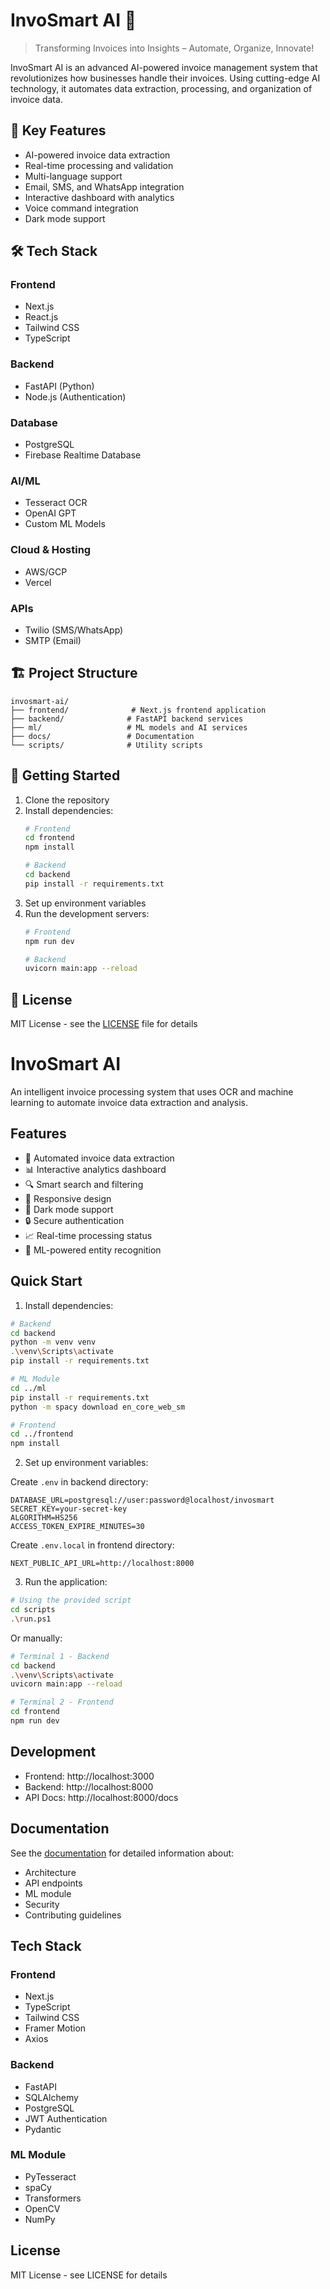 # InvoSmart AI 🤖

> Transforming Invoices into Insights – Automate, Organize, Innovate!

InvoSmart AI is an advanced AI-powered invoice management system that revolutionizes how businesses handle their invoices. Using cutting-edge AI technology, it automates data extraction, processing, and organization of invoice data.

## 🚀 Key Features

- AI-powered invoice data extraction
- Real-time processing and validation
- Multi-language support
- Email, SMS, and WhatsApp integration
- Interactive dashboard with analytics
- Voice command integration
- Dark mode support

## 🛠️ Tech Stack

### Frontend
- Next.js
- React.js
- Tailwind CSS
- TypeScript

### Backend
- FastAPI (Python)
- Node.js (Authentication)

### Database
- PostgreSQL
- Firebase Realtime Database

### AI/ML
- Tesseract OCR
- OpenAI GPT
- Custom ML Models

### Cloud & Hosting
- AWS/GCP
- Vercel

### APIs
- Twilio (SMS/WhatsApp)
- SMTP (Email)

## 🏗️ Project Structure

```
invosmart-ai/
├── frontend/              # Next.js frontend application
├── backend/              # FastAPI backend services
├── ml/                   # ML models and AI services
├── docs/                 # Documentation
└── scripts/              # Utility scripts
```

## 🚀 Getting Started

1. Clone the repository
2. Install dependencies:
   ```bash
   # Frontend
   cd frontend
   npm install

   # Backend
   cd backend
   pip install -r requirements.txt
   ```
3. Set up environment variables
4. Run the development servers:
   ```bash
   # Frontend
   npm run dev

   # Backend
   uvicorn main:app --reload
   ```

## 📝 License

MIT License - see the [LICENSE](LICENSE) file for details

# InvoSmart AI

An intelligent invoice processing system that uses OCR and machine learning to automate invoice data extraction and analysis.

## Features

- 📄 Automated invoice data extraction
- 📊 Interactive analytics dashboard
- 🔍 Smart search and filtering
- 📱 Responsive design
- 🌙 Dark mode support
- 🔒 Secure authentication
- 📈 Real-time processing status
- 🤖 ML-powered entity recognition

## Quick Start

1. Install dependencies:

```bash
# Backend
cd backend
python -m venv venv
.\venv\Scripts\activate
pip install -r requirements.txt

# ML Module
cd ../ml
pip install -r requirements.txt
python -m spacy download en_core_web_sm

# Frontend
cd ../frontend
npm install
```

2. Set up environment variables:

Create `.env` in backend directory:
```env
DATABASE_URL=postgresql://user:password@localhost/invosmart
SECRET_KEY=your-secret-key
ALGORITHM=HS256
ACCESS_TOKEN_EXPIRE_MINUTES=30
```

Create `.env.local` in frontend directory:
```env
NEXT_PUBLIC_API_URL=http://localhost:8000
```

3. Run the application:

```bash
# Using the provided script
cd scripts
.\run.ps1
```

Or manually:

```bash
# Terminal 1 - Backend
cd backend
.\venv\Scripts\activate
uvicorn main:app --reload

# Terminal 2 - Frontend
cd frontend
npm run dev
```

## Development

- Frontend: http://localhost:3000
- Backend: http://localhost:8000
- API Docs: http://localhost:8000/docs

## Documentation

See the [documentation](./docs/README.md) for detailed information about:
- Architecture
- API endpoints
- ML module
- Security
- Contributing guidelines

## Tech Stack

### Frontend
- Next.js
- TypeScript
- Tailwind CSS
- Framer Motion
- Axios

### Backend
- FastAPI
- SQLAlchemy
- PostgreSQL
- JWT Authentication
- Pydantic

### ML Module
- PyTesseract
- spaCy
- Transformers
- OpenCV
- NumPy

## License

MIT License - see LICENSE for details
